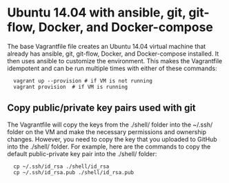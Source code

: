 # Ubuntu 14.04 with ansible, git, git-flow, Docker, and Docker-compose

The base Vagrantfile file creates an Ubuntu 14.04 virtual machine that
already has ansible, git, git-flow, Docker, and Docker-compose installed.
It then uses ansible to customize the environment.  This makes the Vagrantfile 
idempotent and can be run multiple times with either of these commands:

```
  vagrant up --provision # if VM is not running
  vagrant provision  # if VM is running
```

## Copy public/private key pairs used with git

The Vagrantfile will copy the keys from the ./shell/ folder into the ~/.ssh/ folder on the VM
and make the necessary permissions and ownership changes.  However, you need to copy
the key that you uploaded to GitHub into the ./shell/ folder.  For example, here are the
commands to copy the default public-private key pair into the ./shell/ folder:

```
  cp ~/.ssh/id_rsa ./shell/id_rsa
  cp ~/.ssh/id_rsa.pub ./shell/id_rsa.pub 
```



